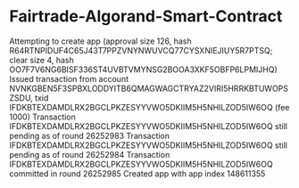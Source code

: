 # Fairtrade-Algorand-Smart-Contract


Attempting to create app (approval size 126, hash R64RTNPIDUF4C65J43T7PPZVNYNWUVCQ77CYSXNIEJIUY5R7PTSQ; clear size 4, hash OO7F7V6NG6BISF336ST4UVBTVMYNSG2BOOA3XKF5OBFP6LPMIJHQ)
Issued transaction from account NVNKGBEN5F3SPBXLODDYITB6QMAGWAGCTRYAZ2VIRI5HRRKBTUWOPSZSDU, txid IFDKBTEXDAMDLRX2BGCLPKZESYYVWO5DKIIM5H5NHILZOD5IW6OQ (fee 1000)
Transaction IFDKBTEXDAMDLRX2BGCLPKZESYYVWO5DKIIM5H5NHILZOD5IW6OQ still pending as of round 26252983
Transaction IFDKBTEXDAMDLRX2BGCLPKZESYYVWO5DKIIM5H5NHILZOD5IW6OQ still pending as of round 26252984
Transaction IFDKBTEXDAMDLRX2BGCLPKZESYYVWO5DKIIM5H5NHILZOD5IW6OQ committed in round 26252985
Created app with app index 148611355
